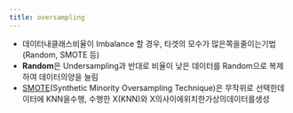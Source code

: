 ```yaml
---
title: oversampling
---
```


- 데이터내클래스비율이 Imbalance 할 경우, 타겟의 모수가 많은쪽을줄이는기법(Random, SMOTE 등) 
- **Random**은 Undersampling과 반대로 비율이 낮은 데이터를 Random으로 복제하여 데이터의양을 늘림 
- [SMOTE](https://code7ssage.github.io/SMOTE/)(Synthetic Minority Oversampling Technique)은 무작위로 선택한데이터에 KNN을수행, 수행한 X(KNN)와 X의사이에위치한가상의데이터를생성 